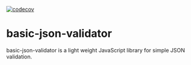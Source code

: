 [![codecov](https://codecov.io/gh/danielaQVMuniz/basic-json-validator/branch/master/graph/badge.svg?token=5MHX18WMY2)](https://codecov.io/gh/danielaQVMuniz/basic-json-validator)

# basic-json-validator

basic-json-validator is a light weight JavaScript library for simple JSON validation.
